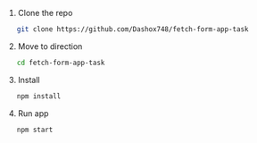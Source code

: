 1. Clone the repo
```sh
   git clone https://github.com/Dashox748/fetch-form-app-task
   ```
2. Move to direction
```sh
   cd fetch-form-app-task
   ```
3. Install
```sh
   npm install
   ```
4. Run app
```sh
   npm start
   ```
